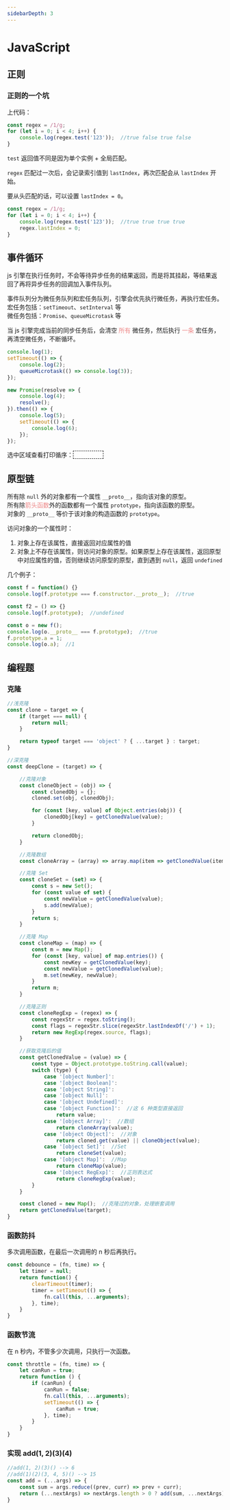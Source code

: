 ```yaml
---
sidebarDepth: 3
---
```

# JavaScript

## 正则

### 正则的一个坑
上代码：
``` js
const regex = /1/g;
for (let i = 0; i < 4; i++) {
    console.log(regex.test('123'));  //true false true false
}
```
`test` 返回值不同是因为单个实例 + 全局匹配。

`regex` 匹配过一次后，会记录索引值到 `lastIndex`，再次匹配会从 `lastIndex` 开始。

要从头匹配的话，可以设置 `lastIndex = 0`。

``` js
const regex = /1/g;
for (let i = 0; i < 4; i++) {
    console.log(regex.test('123'));  //true true true true
    regex.lastIndex = 0;
}
```

## 事件循环
js 引擎在执行任务时，不会等待异步任务的结果返回，而是将其挂起，等结果返回了再将异步任务的回调加入事件队列。

事件队列分为微任务队列和宏任务队列，引擎会优先执行微任务，再执行宏任务。<br>
宏任务包括：`setTimeout`、`setInterval` 等<br>
微任务包括：`Promise`、`queueMicrotask` 等

当 js 引擎完成当前的同步任务后，会清空 <span style="color: #ee8888;">所有</span> 微任务，然后执行 <span style="color: #ee8888;">一条</span> 宏任务，再清空微任务，不断循环。

``` js
console.log(1);
setTimeout(() => {
    console.log(2);
    queueMicrotask(() => console.log(3));
});

new Promise(resolve => {
    console.log(4);
    resolve();
}).then(() => {
    console.log(5);
    setTimeout(() => {
        console.log(6); 
    });
});
```
选中区域查看打印循序：<span style="color: #fff; border: 1px dashed #000;">1 4 5 2 3 6</span>

## 原型链
所有除 `null` 外的对象都有一个属性 `__proto__`，指向该对象的原型。<br>
所有除<span style="color: #ee8888;">箭头函数</span>外的函数都有一个属性 `prototype`，指向该函数的原型。 <br>
对象的 `__proto__` 等价于该对象的构造函数的 `prototype`。 <br>

访问对象的一个属性时：
1. 对象上存在该属性，直接返回对应属性的值
2. 对象上不存在该属性，则访问对象的原型。如果原型上存在该属性，返回原型中对应属性的值，否则继续访问原型的原型，直到遇到 `null`，返回 `undefined`

几个例子：
``` js
const f = function() {}
console.log(f.prototype === f.constructor.__proto__);  //true

const f2 = () => {}
console.log(f.prototype);  //undefined

const o = new f();
console.log(o.__proto__ === f.prototype);  //true
f.prototype.a = 1;
console.log(o.a);  //1
```

## 编程题

### 克隆
``` js
//浅克隆
const clone = target => {
    if (target === null) {
        return null;
    }

    return typeof target === 'object' ? { ...target } : target;
}

//深克隆
const deepClone = (target) => {

    //克隆对象
    const cloneObject = (obj) => {
        const clonedObj = {};
        cloned.set(obj, clonedObj);

        for (const [key, value] of Object.entries(obj)) {
            clonedObj[key] = getClonedValue(value);
        }

        return clonedObj;
    }

    //克隆数组
    const cloneArray = (array) => array.map(item => getClonedValue(item));

    //克隆 Set
    const cloneSet = (set) => {
        const s = new Set();
        for (const value of set) {
            const newValue = getClonedValue(value);
            s.add(newValue);
        }
        return s;
    }

    //克隆 Map
    const cloneMap = (map) => {
        const m = new Map();
        for (const [key, value] of map.entries()) {
            const newKey = getClonedValue(key);
            const newValue = getClonedValue(value);
            m.set(newKey, newValue);
        }
        return m;
    }

    //克隆正则
    const cloneRegExp = (regex) => {
        const regexStr = regex.toString();
        const flags = regexStr.slice(regexStr.lastIndexOf('/') + 1);
        return new RegExp(regex.source, flags);
    }

    //获取克隆后的值
    const getClonedValue = (value) => {
        const type = Object.prototype.toString.call(value);
        switch (type) {
            case '[object Number]':
            case '[object Boolean]':
            case '[object String]':
            case '[object Null]':
            case '[object Undefined]':
            case '[object Function]':  //这 6 种类型直接返回
                return value;
            case '[object Array]':  //数组
                return cloneArray(value);
            case '[object Object]':  //对象
                return cloned.get(value) || cloneObject(value);
            case '[object Set]':  //Set
                return cloneSet(value);
            case '[object Map]':  //Map
                return cloneMap(value);
            case '[object RegExp]':  //正则表达式
                return cloneRegExp(value);
        }
    }

    const cloned = new Map();  //克隆过的对象，处理嵌套调用
    return getClonedValue(target);
}
```

### 函数防抖
多次调用函数，在最后一次调用的 n 秒后再执行。
``` js
const debounce = (fn, time) => {
    let timer = null;
    return function() {
        clearTimeout(timer);
        timer = setTimeout(() => {
            fn.call(this, ...arguments);
        }, time);
    }
}
```

### 函数节流
在 n 秒内，不管多少次调用，只执行一次函数。
``` js
const throttle = (fn, time) => {
    let canRun = true;
    return function () {
        if (canRun) {
            canRun = false;
            fn.call(this, ...arguments);
            setTimeout(() => {
                canRun = true;
            }, time);
        }
    }
}
```

### 实现 add(1, 2)(3)(4)
``` js
//add(1, 2)(3)() --> 6
//add(1)(2)(3, 4, 5)() --> 15
const add = (...args) => {
    const sum = args.reduce((prev, curr) => prev + curr);
    return (...nextArgs) => nextArgs.length > 0 ? add(sum, ...nextArgs) : sum;
}
```